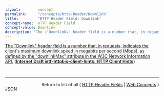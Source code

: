 ```yaml
---
layout:        concept
permalink:     "/concepts/http-header/Downlink"
title:         "HTTP Header Field: Downlink"
concept-name:  HTTP Header Field
concept-value: Downlink
description: "The \"Downlink\" header field is a number that, in requests, indicates the client's maximum downlink speed in megabits per second (Mbps), as defined by the \"downlinkMax\" attribute in the W3C Network Information API."
---
```


[The "Downlink" header field is a number that, in requests, indicates the client's maximum downlink speed in megabits per second (Mbps), as defined by the "downlinkMax" attribute in the W3C Network Information API.](http://tools.ietf.org/html/draft-ietf-httpbis-client-hints#section-3.4 "Read documentation for HTTP Header Field &#34;Downlink&#34;") (**[Internet Draft ietf-httpbis-client-hints: HTTP Client Hints](/specs/IETF/I-D/ietf-httpbis-client-hints "An increasing diversity of Web-connected devices and software capabilities has created a need to deliver optimized content for each device. This specification defines a set of HTTP request header fields, colloquially known as Client Hints, to address this. They are intended to be used as input to proactive content negotiation; just as the Accept header allows clients to indicate what formats they prefer, Client Hints allow clients to indicate a list of device and agent specific preferences.")**)

<br/>
<hr/>

<p style="float : left"><a href="./Downlink.json" title="JSON representing this particular Web Concept value">JSON</a></p>
<p style="text-align: right">Return to list of all ( <a href="../http-header/">HTTP Header Fields</a> | <a href="../">Web Concepts</a> )</p>
